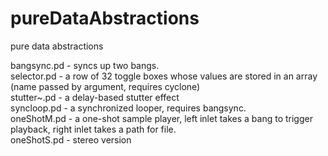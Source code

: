 # pureDataAbstractions
pure data abstractions 

bangsync.pd - syncs up two bangs. <br>
selector.pd - a row of 32 toggle boxes whose values are stored in an array (name passed by argument, requires cyclone) <br>
stutter~.pd - a delay-based stutter effect <br>
syncloop.pd - a synchronized looper, requires bangsync. <br>
oneShotM.pd - a one-shot sample player, left inlet takes a bang to trigger playback, right inlet takes a path for file. <br>
oneShotS.pd - stereo version <br>
